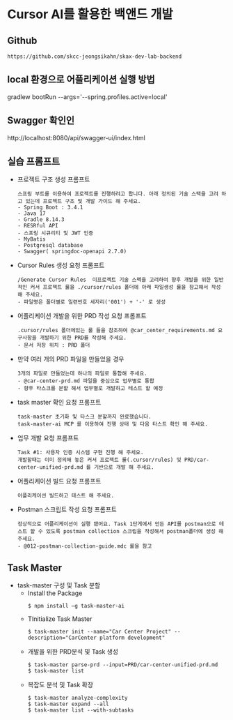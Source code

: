 # Cursor AI를 활용한 백앤드 개발

## Github
```
https://github.com/skcc-jeongsikahn/skax-dev-lab-backend
```

## local 환경으로 어플리케이션 실행 방법
gradlew bootRun --args='--spring.profiles.active=local'

## Swagger 확인인
http://localhost:8080/api/swagger-ui/index.html


## 실습 프롬프트

- 프로젝트 구조 생성 프롬프트
    ``` 
    스프링 부트를 이용하여 프로젝트를 진행하려고 합니다. 아래 정의된 기술 스택을 고려 하고 있는데 프로젝트 구조 및 개발 가이드 해 주세요.
    - Spring Boot : 3.4.1
    - Java 17
    - Gradle 8.14.3
    - RESRful API
    - 스프링 시큐리티 및 JWT 인증
    - MyBatis
    - Postgresql database
    - Swagger( springdoc-openapi 2.7.0) 
    ```

- Cursor Rules 생성 요청 프롬프트
    ``` 
    /Generate Cursor Rules  이프로젝트 기술 스펙을 고려하여 향후 개발을 위한 일반적인 커서 프로젝트 룰을 ./cursor/rules 폴더에 아래 파일생성 룰을 참고해서 작성 해 주세요.
    - 파일명은 폴더별로 일련번호 세자리('001') + '-' 로 생성
    ```

- 어플리케이션 개발을 위한 PRD 작성 요청 프롬프트
    ``` 어플리케이션 개발을 위한 PRD 작성 요청
    .cursor/rules 폴더에있는 룰 들을 참조하여 @car_center_requirements.md 요구사항을 개발하기 위한 PRD를 작성해 주세요.
    - 문서 저장 위치 : PRD 폴더
    ```

- 만약 여러 개의 PRD 파일을 만들었을 경우
    ```
    3개의 파일로 만들었는데 하나의 파일로 통합해 주세요.
    - @car-center-prd.md 파일을 중심으로 업무별로 통합
    - 향후 타스크를 분할 해서 업무별로 개발하고 테스트 할 예정
    ```
- task master 확인 요청 프롬프트
    ``` task master 확인 요청 
    task-master 초기화 및 타스크 분할까지 완료했습니다. 
    task-master-ai MCP 를 이용하여 진행 상태 및 다음 타스트 확인 해 주세요.
    ```

- 업무 개발 요청 프롬프트
    ``` 
    Task #1: 사용자 인증 시스템 구현 진행 해 주세요.
    개발할때는 이미 정의해 놓은 커서 프로젝트 룰(.cursor/rules) 및 PRD/car-center-unified-prd.md 를 기반으로 개발 해 주세요.
    ```

- 어플리케이션 빌드 요청 프롬프트
    ``` 어플리케이션 빌드 요청
    어플리케이션 빌드하고 테스트 해 주세요.
    ``` 
- Postman 스크립트 작성 요청 프롬프트
    ``` Postman 스크립트 작성 요청
    정상적으로 어플리케이션이 실행 됐어요. Task 1단게에서 만든 API를 postman으로 테스트 할 수 있도록 postman collection 스크립을 작성해서 postman폴더에 생성 해 주세요.
    - @012-postman-collection-guide.mdc 룰을 참고
    ```

## Task Master

- task-master 구성 및 Task 분할
    - Install the Package
        ```
        $ npm install –g task-master-ai
        ```
    - TInitialize Task Master
        ```
        $ task-master init --name="Car Center Project" --description="CarCenter platform development"
        ```
    - 개발을 위한 PRD분석 및 Task 생성
        ```
        $ task-master parse-prd --input=PRD/car-center-unified-prd.md
        $ task-master list
        ```
    - 복잡도 분석 및 Task 확장
        ```
        $ task-master analyze-complexity
        $ task-master expand --all
        $ task-master list --with-subtasks
        ```






